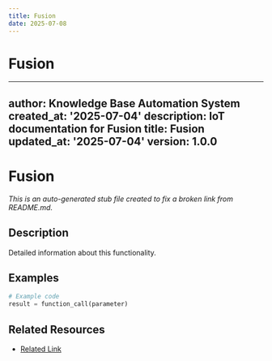 ```yaml
---
title: Fusion
date: 2025-07-08
---
```


# Fusion

---
author: Knowledge Base Automation System
created_at: '2025-07-04'
description: IoT documentation for Fusion
title: Fusion
updated_at: '2025-07-04'
version: 1.0.0
---

# Fusion

*This is an auto-generated stub file created to fix a broken link from README.md.*

## Description

Detailed information about this functionality.

## Examples

```python
# Example code
result = function_call(parameter)
```

## Related Resources

- [Related Link](./related_resource.md)
